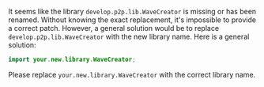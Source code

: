 It seems like the library `develop.p2p.lib.WaveCreator` is missing or has been renamed. Without knowing the exact replacement, it's impossible to provide a correct patch. However, a general solution would be to replace `develop.p2p.lib.WaveCreator` with the new library name. Here is a general solution:

```java
import your.new.library.WaveCreator;
```

Please replace `your.new.library.WaveCreator` with the correct library name.